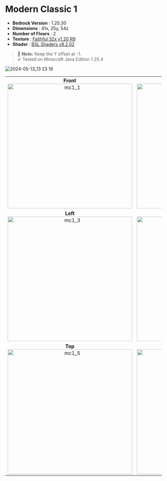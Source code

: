 # Modern Classic 1

- **Bedrock Version** : 1.20.30
- **Dimensions** : 41x, 25y, 54z
- **Number of Floors** : 2
- **Texture** : [Faithful 32x v1.20 R9](https://faithfulpack.net/)
- **Shader** : [BSL Shaders v8.2.02](https://bitslablab.com/bslshaders/)

> :memo: **Note:** Keep the Y offset at -1. <br>
> ✔ Tested on Minecraft Java Edition 1.20.4

![2024-05-13_13 23 19](https://github.com/zafiramdhani/minecraft-houses/assets/96897164/93c1baf8-6c1e-496f-aa50-c44acb3f5ce5)

| | |
|:----:|:----:|
|  **Front** <br> <img src="https://github.com/zafiramdhani/minecraft-houses/assets/96897164/ca052ed7-1230-4350-9d26-f9d3255c8666" width=400 alt="mc1_1">  |  **Right** <br> <img src="https://github.com/zafiramdhani/minecraft-houses/assets/96897164/474f9c8d-6da9-428e-9f4b-a567c3bd351c" width=400 alt="mc1_2">  |
|  **Left** <br> <img src="https://github.com/zafiramdhani/minecraft-houses/assets/96897164/0b1217e1-c405-4771-8893-13248a923575" width=400 alt="mc1_3">  |  **Back** <br> <img src="https://github.com/zafiramdhani/minecraft-houses/assets/96897164/6e565527-0f3a-4fd9-9255-fb0495c06b1d" width=400 alt="mc1_4">  |
|  **Top** <br> <img src="https://github.com/zafiramdhani/minecraft-houses/assets/96897164/2e8bfa72-acd4-43a2-aa54-f4ac6d2ee000" width=400 alt="mc1_5">  |  **Backyard Pool** <br> <img src="https://github.com/zafiramdhani/minecraft-houses/assets/96897164/21b79880-550c-4eea-b46c-198af2e8af5d" width=400 alt="mc1_6">   |

